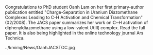 Congratulations to PhD student Oanh Lam on her first primary-author publication entitled "Charge-Separation in Uranium Diazomethane Complexes Leading to C-H Activation and Chemical Transformation" (02/2008). The JACS paper summarizes her work on C─H activation of diphenyldiazomethane using a  low-valent U(III) complex. Read the full paper.  It is also  being highlighted in the online technology journal Ars Technica. 

../kmimg/News/OanhJACSTOC.jpg